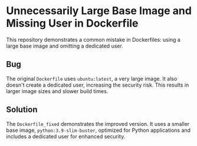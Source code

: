 # Unnecessarily Large Base Image and Missing User in Dockerfile

This repository demonstrates a common mistake in Dockerfiles: using a large base image and omitting a dedicated user.

## Bug

The original `Dockerfile` uses `ubuntu:latest`, a very large image.  It also doesn't create a dedicated user, increasing the security risk.  This results in larger image sizes and slower build times.

## Solution

The `Dockerfile_fixed` demonstrates the improved version. It uses a smaller base image, `python:3.9-slim-buster`, optimized for Python applications and includes a dedicated user for enhanced security.